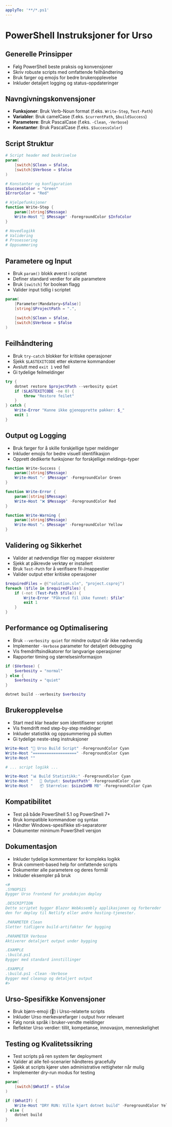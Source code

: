 ```yaml
---
applyTo: '**/*.ps1'
---
```

# PowerShell Instruksjoner for Urso

## Generelle Prinsipper
- Følg PowerShell beste praksis og konvensjoner
- Skriv robuste scripts med omfattende feilhåndtering
- Bruk farger og emojis for bedre brukeropplevelse
- Inkluder detaljert logging og status-oppdateringer

## Navngivningskonvensjoner
- **Funksjoner**: Bruk Verb-Noun format (f.eks. `Write-Step`, `Test-Path`)
- **Variabler**: Bruk camelCase (f.eks. `$currentPath`, `$buildSuccess`)
- **Parametere**: Bruk PascalCase (f.eks. `-Clean`, `-Verbose`)
- **Konstanter**: Bruk PascalCase (f.eks. `$SuccessColor`)

## Script Struktur
```powershell
# Script header med beskrivelse
param(
    [switch]$Clean = $false,
    [switch]$Verbose = $false
)

# Konstanter og konfiguration
$SuccessColor = "Green"
$ErrorColor = "Red"

# Hjelpefunksjoner
function Write-Step {
    param([string]$Message)
    Write-Host "🔧 $Message" -ForegroundColor $InfoColor
}

# Hovedlogikk
# Validering
# Prosessering  
# Oppsummering
```

## Parametere og Input
- Bruk `param()` blokk øverst i scriptet
- Definer standard verdier for alle parametere
- Bruk `[switch]` for boolean flagg
- Valider input tidlig i scriptet

```powershell
param(
    [Parameter(Mandatory=$false)]
    [string]$ProjectPath = ".",
    
    [switch]$Clean = $false,
    [switch]$Verbose = $false
)
```

## Feilhåndtering
- Bruk `try-catch` blokker for kritiske operasjoner
- Sjekk `$LASTEXITCODE` etter eksterne kommandoer
- Avslutt med `exit 1` ved feil
- Gi tydelige feilmeldinger

```powershell
try {
    dotnet restore $projectPath --verbosity quiet
    if ($LASTEXITCODE -ne 0) {
        throw "Restore feilet"
    }
} catch {
    Write-Error "Kunne ikke gjenopprette pakker: $_"
    exit 1
}
```

## Output og Logging
- Bruk farger for å skille forskjellige typer meldinger
- Inkluder emojis for bedre visuell identifikasjon
- Opprett dedikerte funksjoner for forskjellige meldings-typer

```powershell
function Write-Success {
    param([string]$Message)
    Write-Host "✅ $Message" -ForegroundColor Green
}

function Write-Error {
    param([string]$Message)
    Write-Host "❌ $Message" -ForegroundColor Red
}

function Write-Warning {
    param([string]$Message)
    Write-Host "⚠️ $Message" -ForegroundColor Yellow
}
```

## Validering og Sikkerhet
- Valider at nødvendige filer og mapper eksisterer
- Sjekk at påkrevde verktøy er installert
- Bruk `Test-Path` for å verifisere fil-/mappestier
- Valider output etter kritiske operasjoner

```powershell
$requiredFiles = @("solution.sln", "project.csproj")
foreach ($file in $requiredFiles) {
    if (-not (Test-Path $file)) {
        Write-Error "Påkrevd fil ikke funnet: $file"
        exit 1
    }
}
```

## Performance og Optimalisering
- Bruk `--verbosity quiet` for mindre output når ikke nødvendig
- Implementer `-Verbose` parameter for detaljert debugging
- Vis fremdriftsindikatorer for langvarige operasjoner
- Rapporter timing og størrelsesinformasjon

```powershell
if ($Verbose) {
    $verbosity = "normal"
} else {
    $verbosity = "quiet"
}

dotnet build --verbosity $verbosity
```

## Brukeropplevelse
- Start med klar header som identifiserer scriptet
- Vis fremdrift med step-by-step meldinger
- Inkluder statistikk og oppsummering på slutten
- Gi tydelige neste-steg instruksjoner

```powershell
Write-Host "🐻 Urso Build Script" -ForegroundColor Cyan
Write-Host "===================" -ForegroundColor Cyan
Write-Host ""

# ... script logikk ...

Write-Host "📊 Build Statistikk:" -ForegroundColor Cyan
Write-Host "   📁 Output: $outputPath" -ForegroundColor Cyan
Write-Host "   📦 Størrelse: $sizeInMB MB" -ForegroundColor Cyan
```

## Kompatibilitet
- Test på både PowerShell 5.1 og PowerShell 7+
- Bruk kompatible kommandoer og syntax
- Håndter Windows-spesifikke sti-separatorer
- Dokumenter minimum PowerShell versjon

## Dokumentasjon
- Inkluder tydelige kommentarer for kompleks logikk
- Bruk comment-based help for omfattende scripts
- Dokumenter alle parametere og deres formål
- Inkluder eksempler på bruk

```powershell
<#
.SYNOPSIS
Bygger Urso frontend for produksjon deploy

.DESCRIPTION
Dette scriptet bygger Blazor WebAssembly applikasjonen og forbereder
den for deploy til Netlify eller andre hosting-tjenester.

.PARAMETER Clean
Sletter tidligere build-artifakter før bygging

.PARAMETER Verbose
Aktiverer detaljert output under bygging

.EXAMPLE
.\build.ps1
Bygger med standard innstillinger

.EXAMPLE
.\build.ps1 -Clean -Verbose
Bygger med cleanup og detaljert output
#>
```

## Urso-Spesifikke Konvensjoner
- Bruk bjørn-emoji (🐻) i Urso-relaterte scripts
- Inkluder Urso merkevarefarger i output hvor relevant
- Følg norsk språk i bruker-vendte meldinger
- Reflekter Urso verdier: tillit, kompetanse, innovasjon, menneskelighet

## Testing og Kvalitetssikring
- Test scripts på ren system før deployment
- Valider at alle feil-scenarier håndteres gracefully
- Sjekk at scripts kjører uten administrative rettigheter når mulig
- Implementer dry-run modus for testing

```powershell
param(
    [switch]$WhatIf = $false
)

if ($WhatIf) {
    Write-Host "DRY RUN: Ville kjørt dotnet build" -ForegroundColor Yellow
} else {
    dotnet build
}
```
